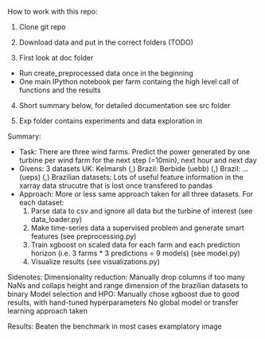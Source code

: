How to work with this repo:

1. Clone git repo

2. Download data and put in the correct folders (TODO)

3. First look at doc folder
- Run create_preprocessed data once in the beginning
- One main IPython notebook per farm containg the high
level call of functions and the results

4. Short summary below, for detailed documentation see src folder

5. Exp folder contains experiments and data exploration in 
  

Summary:
- Task: There are three wind farms. Predict the power generated by one turbine per wind farm for the next step (=10min), next hour and next day
- Givens: 3 datasets 
UK: Kelmarsh (,)
Brazil: Berbide (uebb) (,)
Brazil: ... (ueps) (,)
Brazilian datasets: Lots of useful feature information in the xarray data strucutre that is lost once transfered to pandas
- Approach: More or less same approach taken for all three datasets.
For each dataset: 
  1. Parse data to csv and ignore all data but the turbine of interest (see data_loader.py)
  2. Make time-series data a supervised problem and generate smart features (see preprocessing.py)
  3. Train xgboost on scaled data for each farm and each prediction horizon (i.e. 3 farms * 3 predictions = 9 models) (see model.py)
  4. Visualize results (see visualizations.py)

Sidenotes:
Dimensionality reduction: Manually drop columns if too many NaNs and collaps height and range dimension of the brazilian datasets to binary
Model selection and HPO: Manually chose xgboost due to good results, with hand-tuned hyperparameters
No global model or transfer learning approach taken

Results: Beaten the benchmark in most cases examplatory image 









